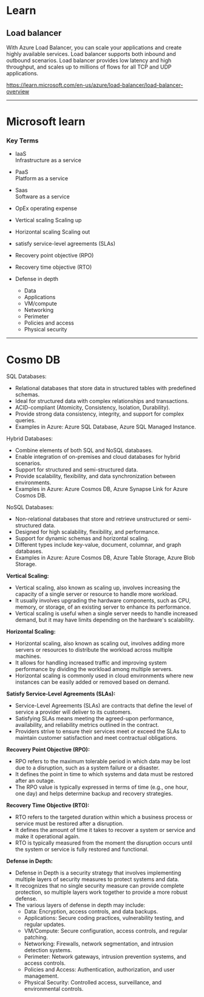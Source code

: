 # Learn
## Load balancer 
With Azure Load Balancer, you can scale your applications and create highly available services. Load balancer supports both inbound and outbound scenarios. Load balancer provides low latency and high throughput, and scales up to millions of flows for all TCP and UDP applications.

https://learn.microsoft.com/en-us/azure/load-balancer/load-balancer-overview  

---

# Microsoft learn

### Key Terms
- IaaS  
Infrastructure as a service
- PaaS  
Platform as a service
- Saas  
Software as a service

- OpEx
operating expense

- Vertical scaling
Scaling up

- Horizontal scaling
Scaling out

- satisfy service-level agreements (SLAs)

- Recovery point objective (RPO)

- Recovery time objective (RTO)

- Defense in depth
    - Data
    - Applications
    - VM/compute
    - Networking
    - Perimeter
    - Policies and access
    - Physical security


---

# Cosmo DB

SQL Databases:
- Relational databases that store data in structured tables with predefined schemas.
- Ideal for structured data with complex relationships and transactions.
- ACID-compliant (Atomicity, Consistency, Isolation, Durability).
- Provide strong data consistency, integrity, and support for complex queries.
- Examples in Azure: Azure SQL Database, Azure SQL Managed Instance.

Hybrid Databases:
- Combine elements of both SQL and NoSQL databases.
- Enable integration of on-premises and cloud databases for hybrid scenarios.
- Support for structured and semi-structured data.
- Provide scalability, flexibility, and data synchronization between environments.
- Examples in Azure: Azure Cosmos DB, Azure Synapse Link for Azure Cosmos DB.

NoSQL Databases:
- Non-relational databases that store and retrieve unstructured or semi-structured data.
- Designed for high scalability, flexibility, and performance.
- Support for dynamic schemas and horizontal scaling.
- Different types include key-value, document, columnar, and graph databases.
- Examples in Azure: Azure Cosmos DB, Azure Table Storage, Azure Blob Storage.


**Vertical Scaling:**
- Vertical scaling, also known as scaling up, involves increasing the capacity of a single server or resource to handle more workload.
- It usually involves upgrading the hardware components, such as CPU, memory, or storage, of an existing server to enhance its performance.
- Vertical scaling is useful when a single server needs to handle increased demand, but it may have limits depending on the hardware's scalability.

**Horizontal Scaling:**
- Horizontal scaling, also known as scaling out, involves adding more servers or resources to distribute the workload across multiple machines.
- It allows for handling increased traffic and improving system performance by dividing the workload among multiple servers.
- Horizontal scaling is commonly used in cloud environments where new instances can be easily added or removed based on demand.

**Satisfy Service-Level Agreements (SLAs):**
- Service-Level Agreements (SLAs) are contracts that define the level of service a provider will deliver to its customers.
- Satisfying SLAs means meeting the agreed-upon performance, availability, and reliability metrics outlined in the contract.
- Providers strive to ensure their services meet or exceed the SLAs to maintain customer satisfaction and meet contractual obligations.

**Recovery Point Objective (RPO):**
- RPO refers to the maximum tolerable period in which data may be lost due to a disruption, such as a system failure or a disaster.
- It defines the point in time to which systems and data must be restored after an outage.
- The RPO value is typically expressed in terms of time (e.g., one hour, one day) and helps determine backup and recovery strategies.

**Recovery Time Objective (RTO):**
- RTO refers to the targeted duration within which a business process or service must be restored after a disruption.
- It defines the amount of time it takes to recover a system or service and make it operational again.
- RTO is typically measured from the moment the disruption occurs until the system or service is fully restored and functional.

**Defense in Depth:**
- Defense in Depth is a security strategy that involves implementing multiple layers of security measures to protect systems and data.
- It recognizes that no single security measure can provide complete protection, so multiple layers work together to provide a more robust defense.
- The various layers of defense in depth may include:
  - Data: Encryption, access controls, and data backups.
  - Applications: Secure coding practices, vulnerability testing, and regular updates.
  - VM/Compute: Secure configuration, access controls, and regular patching.
  - Networking: Firewalls, network segmentation, and intrusion detection systems.
  - Perimeter: Network gateways, intrusion prevention systems, and access controls.
  - Policies and Access: Authentication, authorization, and user management.
  - Physical Security: Controlled access, surveillance, and environmental controls.

